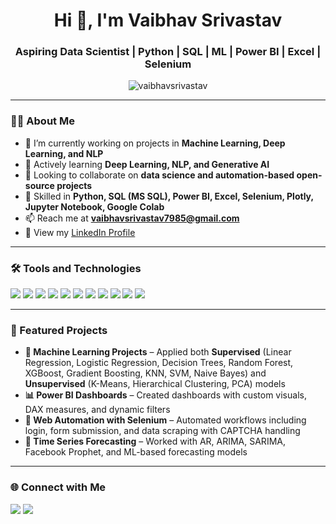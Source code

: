 <h1 align="center">Hi 👋, I'm Vaibhav Srivastav</h1>
<h3 align="center">Aspiring Data Scientist | Python | SQL | ML | Power BI | Excel | Selenium</h3>

<p align="center">
  <img src="https://komarev.com/ghpvc/?username=vaibhavsrivastav&label=Profile%20views&color=0e75b6&style=flat" alt="vaibhavsrivastav" />
</p>

---

### 👨‍💻 About Me

- 🔭 I’m currently working on projects in **Machine Learning, Deep Learning, and NLP**
- 🌱 Actively learning **Deep Learning, NLP, and Generative AI**
- 👯 Looking to collaborate on **data science and automation-based open-source projects**
- 💬 Skilled in **Python, SQL (MS SQL), Power BI, Excel, Selenium, Plotly, Jupyter Notebook, Google Colab**
- 📫 Reach me at **[vaibhavsrivastav7985@gmail.com](mailto:vaibhavsrivastav7985@gmail.com)**
- 📄 View my [LinkedIn Profile](https://www.linkedin.com/in/vaibhavsrivastav18/)

---

### 🛠️ Tools and Technologies

<p>
  <img src="https://img.shields.io/badge/Python-3776AB?style=for-the-badge&logo=python&logoColor=white"/>
  <img src="https://img.shields.io/badge/MS%20SQL-CC2927?style=for-the-badge&logo=microsoftsqlserver&logoColor=white"/>
  <img src="https://img.shields.io/badge/Power%20BI-F2C811?style=for-the-badge&logo=powerbi&logoColor=white"/>
  <img src="https://img.shields.io/badge/Excel-217346?style=for-the-badge&logo=microsoft-excel&logoColor=white"/>
  <img src="https://img.shields.io/badge/Selenium-43B02A?style=for-the-badge&logo=selenium&logoColor=white"/>
  <img src="https://img.shields.io/badge/Scikit--Learn-F7931E?style=for-the-badge&logo=scikit-learn&logoColor=white"/>
  <img src="https://img.shields.io/badge/Pandas-150458?style=for-the-badge&logo=pandas&logoColor=white"/>
  <img src="https://img.shields.io/badge/NumPy-013243?style=for-the-badge&logo=numpy&logoColor=white"/>
  <img src="https://img.shields.io/badge/Plotly-3F4F75?style=for-the-badge&logo=plotly&logoColor=white"/>
  <img src="https://img.shields.io/badge/Jupyter-F37626?style=for-the-badge&logo=jupyter&logoColor=white"/>
  <img src="https://img.shields.io/badge/Google%20Colab-F9AB00?style=for-the-badge&logo=googlecolab&logoColor=white"/>
</p>

---

### 📌 Featured Projects

- **🧠 Machine Learning Projects** – Applied both **Supervised** (Linear Regression, Logistic Regression, Decision Trees, Random Forest, XGBoost, Gradient Boosting, KNN, SVM, Naive Bayes) and **Unsupervised** (K-Means, Hierarchical Clustering, PCA) models  
- **📊 Power BI Dashboards** – Created dashboards with custom visuals, DAX measures, and dynamic filters  
- **🤖 Web Automation with Selenium** – Automated workflows including login, form submission, and data scraping with CAPTCHA handling  
- **📅 Time Series Forecasting** – Worked with AR, ARIMA, SARIMA, Facebook Prophet, and ML-based forecasting models  

---

### 🌐 Connect with Me

<p>
  <a href="https://www.linkedin.com/in/vaibhavsrivastav18/"><img src="https://img.shields.io/badge/LinkedIn-blue?style=for-the-badge&logo=linkedin&logoColor=white"/></a>
  <a href="mailto:vaibhavsrivastav7985@gmail.com"><img src="https://img.shields.io/badge/Gmail-red?style=for-the-badge&logo=gmail&logoColor=white"/></a>
</p>
